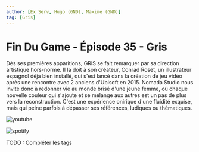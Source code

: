 ```yaml
---
author: [Ex Serv, Hugo (GND), Maxime (GND)]
tag: [Gris]
---
```


# Fin Du Game - Épisode 35 - Gris

Dès ses premières apparitions, GRIS se fait remarquer par sa direction artistique hors-norme. Il la doit à son créateur, Conrad Roset, un illustrateur espagnol déjà bien installé, qui s'est lancé dans la création de jeu vidéo après une rencontre avec 2 anciens d'Ubisoft en 2015. Nomada Studio nous invite donc à redonner vie au monde brisé d'une jeune femme, où chaque nouvelle couleur qui s'ajoute et se mélange aux autres est un pas de plus vers la reconstruction. C'est une expérience onirique d'une fluidité exquise, mais qui peine parfois à dépasser ses références, ludiques ou thématiques.

![youtube](https://www.youtube.com/watch?v=4Eb9l0YGxs4)

![spotify](https://open.spotify.com/episode/66te7QCqFIOfJDEWTLuiZD?si=b52fe3b9b5cc40a6)

TODO : Compléter les tags

